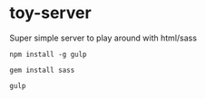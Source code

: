 toy-server
==========

Super simple server to play around with html/sass

`npm install -g gulp`

`gem install sass`

`gulp`
